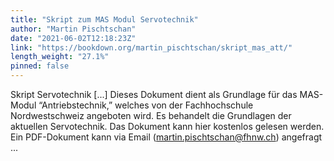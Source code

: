 ```yaml
---
title: "Skript zum MAS Modul Servotechnik"
author: "Martin Pischtschan"
date: "2021-06-02T12:18:23Z"
link: "https://bookdown.org/martin_pischtschan/skript_mas_att/"
length_weight: "27.1%"
pinned: false
---
```


Skript Servotechnik [...] Dieses Dokument dient als Grundlage für das MAS-Modul “Antriebstechnik,” welches von der Fachhochschule Nordwestschweiz angeboten wird. Es behandelt die Grundlagen der aktuellen Servotechnik. Das Dokument kann hier kostenlos gelesen werden. Ein PDF-Dokument kann via Email (martin.pischtschan@fhnw.ch) angefragt ...
